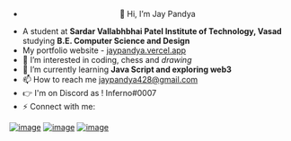 -  <p align="center">👋 Hi, I’m Jay Pandya </p>
-  A student at **Sardar Vallabhbhai Patel Institute of Technology, Vasad** studying **B.E.  Computer Science and Design**
-  My portfolio website - [jaypandya.vercel.app](https://jaypandya.vercel.app/)
- 👀 I’m interested in coding, chess and *drawing*
- 🌱 I’m currently learning **Java Script and exploring web3**
- 📫 How to reach me jaypandya428@gmail.com 
- 👉 I'm on Discord as ! Inferno#0007
- ⚡ Connect with me:

[![image](https://user-images.githubusercontent.com/113614843/217881568-0b2e736c-06be-49d0-9ec6-01c517c9d1ce.png)](https://twitter.com/JP_0017) [![image](https://user-images.githubusercontent.com/113614843/217881727-83dbe915-ea72-415a-b658-15452ed23af6.png)](https://www.instagram.com/jaypandya9904/) [![image](https://user-images.githubusercontent.com/113614843/217882035-aaad2b8f-7d73-4f40-9c38-f23237def490.png)](https://www.linkedin.com/in/jay-pandya9904/)






                    

<!---
Infern07/Infern07 is a ✨ special ✨ repository because its `README.md` (this file) appears on your GitHub profile.
You can click the Preview link to take a look at your changes.
--->
